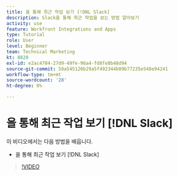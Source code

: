 ```yaml
---
title: 을 통해 최근 작업 보기 [!DNL Slack]
description: Slack을 통해 최근 작업을 보는 방법 알아보기
activity: use
feature: Workfront Integrations and Apps
type: Tutorial
role: User
level: Beginner
team: Technical Marketing
kt: 8820
exl-id: e2ac4704-27d9-49fe-96a4-fd8fe8b48d94
source-git-commit: 58a545120b29a5f492344b89b77235e548e94241
workflow-type: tm+mt
source-wordcount: '28'
ht-degree: 0%

---
```


# 을 통해 최근 작업 보기 [!DNL Slack]

이 비디오에서는 다음 방법을 배웁니다.

* 을 통해 최근 작업 보기 [!DNL Slack]

>[!VIDEO](https://video.tv.adobe.com/v/335120/?quality=12)
